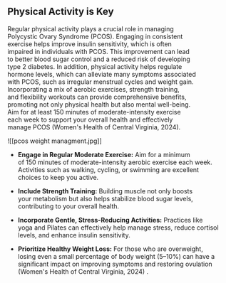 ## Physical Activity is Key

Regular physical activity plays a crucial role in managing  
Polycystic Ovary Syndrome (PCOS). Engaging in consistent  
exercise helps improve insulin sensitivity, which is often  
impaired in individuals with PCOS. This improvement can lead  
to better blood sugar control and a reduced risk of developing  
type 2 diabetes. In addition, physical activity helps regulate  
hormone levels, which can alleviate many symptoms associated  
with PCOS, such as irregular menstrual cycles and weight gain.  
Incorporating a mix of aerobic exercises, strength training,  
and flexibility workouts can provide comprehensive benefits,  
promoting not only physical health but also mental well-being.  
Aim for at least 150 minutes of moderate-intensity exercise  
each week to support your overall health and effectively  
manage PCOS (Women's Health of Central Virginia, 2024).  

![[pcos weight managment.jpg]]

- **Engage in Regular Moderate Exercise:** Aim for a minimum  
of 150 minutes of moderate-intensity aerobic exercise each week.  
Activities such as walking, cycling, or swimming are excellent  
choices to keep you active.  

- **Include Strength Training:** Building muscle not only boosts  
your metabolism but also helps stabilize blood sugar levels,  
contributing to your overall health.  

- **Incorporate Gentle, Stress-Reducing Activities:** Practices like  
yoga and Pilates can effectively help manage stress, reduce cortisol  
levels, and enhance insulin sensitivity.  

- **Prioritize Healthy Weight Loss:** For those who are overweight,  
losing even a small percentage of body weight (5–10%) can have a   
significant impact on improving symptoms and restoring ovulation  
(Women's Health of Central Virginia, 2024)  .